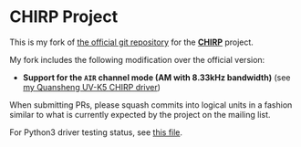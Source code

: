 # CHIRP Project

This is my fork of [the official git repository](https://github.com/kk7ds/chirp) for the
__[CHIRP](https://chirp.danplanet.com)__ project.

My fork includes the following modification over the official version:
* **Support for the `AIR` channel mode (AM with 8.33kHz bandwidth)** (see [my Quansheng UV-K5 CHIRP driver](https://github.com/ntoivola/uvk5-chirp-driver-nunu/tree/main))

When submitting PRs, please squash commits into logical units in a fashion
similar to what is currently expected by the project on the mailing list.

For Python3 driver testing status, see [this file](tests/Python3_Driver_Testing.md).
